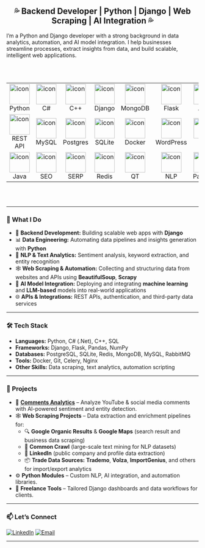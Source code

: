 <div align="center">
  <h2>💦 Backend Developer | Python | Django | Web Scraping | AI Integration 💦</h2>
</div>


I’m a Python and Django developer with a strong background in data analytics, automation, and AI model integration.
I help businesses streamline processes, extract insights from data, and build scalable, intelligent web applications.

<br></br>

<table align="center">

  <tr>
     <td align="center" width="90">
      <img src="https://techstack-generator.vercel.app/python-icon.svg" alt="icon" width="53" height="53" />
      <br>Python
    </td>
    <td align="center" width="90">
      <img src="https://techstack-generator.vercel.app/csharp-icon.svg" alt="icon" width="53" height="53" />
      <br>C#
    </td>
    <td align="center" width="90">
      <img src="https://techstack-generator.vercel.app/cpp-icon.svg" alt="icon" width="53" height="53" />
      <br>C++
    </td>
    <td align="center" width="90">
      <img src="https://techstack-generator.vercel.app/django-icon.svg" alt="icon" width="53" height="53" />
      <br>Django
    </td>
    <td align="center" width="90">
      <img src="https://skillicons.dev/icons?i=mongodb" alt="icon" width="53" height="53" />
      <br>MongoDB
    </td>
    <td align="center" width="90">
      <img src="https://skillicons.dev/icons?i=flask" alt="icon" width="53" height="53" />
      <br>Flask
    </td>
    <td align="center" width="90">
      <img src="https://skillicons.dev/icons?i=dotnet" alt="icon" width="53" height="53" />
      <br>.Net
    </td>
    <td align="center" width="90">
      <img src="https://techstack-generator.vercel.app/sass-icon.svg" alt="icon" width="53" height="53" />
      <br>Saas
    </td>
    <td align="center" width="90">
      <img src="https://techstack-generator.vercel.app/github-icon.svg" alt="icon" width="53" height="53" />
      <br>Github
    </td>
    <td align="center" width="90">
      <img src="https://skillicons.dev/icons?i=js" alt="icon" width="53" height="53" />
      <br>JavaScript
    </td>
  </tr>

  <tr>
     <td align="center" width="90">
      <img src="https://techstack-generator.vercel.app/restapi-icon.svg" alt="icon" width="53" height="53" />
      <br>REST API
    </td>
    <td align="center" width="90">
      <img src="https://techstack-generator.vercel.app/mysql-icon.svg" alt="icon" width="53" height="53" />
      <br>MySQL
    </td>
    <td align="center" width="90">
      <img src="https://skillicons.dev/icons?i=postgres" alt="icon" width="53" height="53" />
      <br>Postgres
    </td>
    <td align="center" width="90">
      <img src="https://skillicons.dev/icons?i=sqlite" alt="icon" width="53" height="53" />
      <br>SQLite
    </td>
    <td align="center" width="90">
      <img src="https://techstack-generator.vercel.app/docker-icon.svg" alt="icon" width="53" height="53" />
      <br>Docker
    </td>
    <td align="center" width="90">
      <img src="https://skillicons.dev/icons?i=wordpress" alt="icon" width="53" height="53" />
      <br>WordPress
    </td>
    <td align="center" width="90">
      <img src="https://img.icons8.com/?size=100&id=LSOtRiURcRCx&format=png&color=000000" alt="icon" width="53" height="53" />
      <br>Tor
    </td>
    <td align="center" width="90">
      <img src="https://skillicons.dev/icons?i=selenium" alt="icon" width="53" height="53" />
      <br>Selenium
    </td>
    <td align="center" width="90">
      <img src="https://img.icons8.com/?size=100&id=sop9ROXku5bb&format=png&color=000000" alt="icon" width="53" height="53" />
      <br>HuggingFace
    </td>
    <td align="center" width="90">
      <img src="https://docs.celeryq.dev/en/v5.5.3/_static/celery_512.png" alt="icon" width="53" height="53" />
      <br>Celery
    </td>
  </tr>

  <tr>
     <td align="center" width="90">
      <img src="https://techstack-generator.vercel.app/java-icon.svg" alt="icon" width="53" height="53" />
      <br>Java
    </td>
    <td align="center" width="90">
      <img src="https://img.icons8.com/?size=100&id=16Ne6ZK7nvPI&format=png&color=000000" alt="icon" width="53" height="53" />
      <br>SEO
    </td>
    <td align="center" width="90">
      <img src="https://img.icons8.com/?size=100&id=SMeiykv480Zp&format=png&color=000000" alt="icon" width="53" height="53" />
      <br>SERP
    </td>
    <td align="center" width="90">
      <img src="https://skillicons.dev/icons?i=redis" alt="icon" width="53" height="53" />
      <br>Redis
    </td>
    <td align="center" width="90">
      <img src="https://skillicons.dev/icons?i=qt" alt="icon" width="53" height="53" />
      <br>QT
    </td>
    <td align="center" width="90">
      <img src="https://img.icons8.com/?size=100&id=97624&format=png&color=000000" alt="icon" width="53" height="53" />
      <br>NLP
    </td>
    <td align="center" width="90">
      <img src="https://img.icons8.com/?size=100&id=xSkewUSqtErH&format=png&color=000000" alt="icon" width="53" height="53" />
      <br>Pandas
    </td>
    <td align="center" width="90">
      <img src="https://img.icons8.com/?size=100&id=aR9CXyMagKIS&format=png&color=000000" alt="icon" width="53" height="53" />
      <br>Numpy
    </td>
    <td align="center" width="90">
      <img src="https://skillicons.dev/icons?i=rabbitmq" alt="icon" width="53" height="53" />
      <br>RabitMQ
    </td>
    <td align="center" width="90">
      <img src="https://techstack-generator.vercel.app/nginx-icon.svg" alt="icon" width="53" height="53" />
      <br>Nginx
    </td>
  </tr>
  
</table>
<br></br>


---

### 🚀 What I Do
- 🧩 **Backend Development:** Building scalable web apps with **Django**
- 📊 **Data Engineering:** Automating data pipelines and insights generation with **Python**
- 💬 **NLP & Text Analytics:** Sentiment analysis, keyword extraction, and entity recognition  
- 🕸️ **Web Scraping & Automation:** Collecting and structuring data from websites and APIs using **BeautifulSoup**, **Scrapy**  
- 🤖 **AI Model Integration:** Deploying and integrating **machine learning** and **LLM-based** models into real-world applications  
- 🌐 **APIs & Integrations:** REST APIs, authentication, and third-party data services  


---

### 🛠️ Tech Stack
- **Languages:** Python, C# (.Net), C++, SQL  
- **Frameworks:** Django, Flask, Pandas, NumPy  
- **Databases:** PostgreSQL, SQLite, Redis, MongoDB, MySQL, RabbitMQ  
- **Tools:** Docker, Git, Celery, Nginx  
- **Other Skills:** Data scraping, text analytics, automation scripting  

---

### 🌟 Projects
- 🧠 [**Comments Analytics**](https://commentsanalytics.com) – Analyze YouTube & social media comments with AI-powered sentiment and entity detection.  
- 🕸️ **Web Scraping Projects** – Data extraction and enrichment pipelines for:  
  - 🔍 **Google Organic Results** & **Google Maps** (search result and business data scraping)  
  - 🧾 **Common Crawl** (large-scale text mining for NLP datasets)  
  - 💼 **LinkedIn** (public company and profile data extraction)  
  - 📦 **Trade Data Sources:** **Trademo**, **Volza**, **ImportGenius**, and others for import/export analytics  
- ⚙️ **Python Modules** – Custom NLP, AI integration, and automation libraries.  
- 💼 **Freelance Tools** – Tailored Django dashboards and data workflows for clients.  


---
### 📫 Let’s Connect

[![LinkedIn](https://img.shields.io/badge/LinkedIn-0A66C2?style=for-the-badge&logo=linkedin&logoColor=white)](https://linkedin.com/in/tahahamedani)
[![Email](https://img.shields.io/badge/Email-D14836?style=for-the-badge&logo=gmail&logoColor=white)](mailto:taha.hamedani8@gmail.com)

  
---



<br/>
